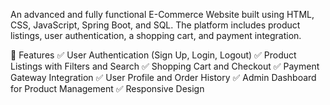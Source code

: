 An advanced and fully functional E-Commerce Website built using HTML, CSS, JavaScript, Spring Boot, and SQL. The platform includes product listings, user authentication, a shopping cart, and payment integration.

🚀 Features
✅ User Authentication (Sign Up, Login, Logout)
✅ Product Listings with Filters and Search
✅ Shopping Cart and Checkout
✅ Payment Gateway Integration
✅ User Profile and Order History
✅ Admin Dashboard for Product Management
✅ Responsive Design


